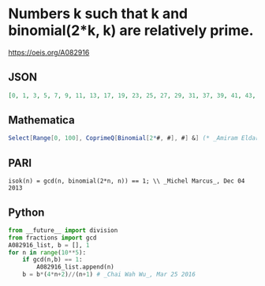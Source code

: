 # Numbers k such that k and binomial\(2\*k, k\) are relatively prime\.
https://oeis.org/A082916
## JSON
```JSON
[0, 1, 3, 5, 7, 9, 11, 13, 17, 19, 23, 25, 27, 29, 31, 37, 39, 41, 43, 47, 49, 53, 55, 59, 61, 67, 71, 73, 79, 81, 83, 89, 93, 97, 101, 103, 107, 109, 111, 113, 119, 121, 125, 127, 131, 137, 139, 149, 151, 155, 157, 161, 163, 167, 169, 173, 179, 181, 185, 191, 193, 197]
```
## Mathematica
```Mathematica
Select[Range[0, 100], CoprimeQ[Binomial[2*#, #], #] &] (* _Amiram Eldar_, May 24 2020 *)
```
## PARI
```PARI
isok(n) = gcd(n, binomial(2*n, n)) == 1; \\ _Michel Marcus_, Dec 04 2013
```
## Python
```Python
from __future__ import division
from fractions import gcd
A082916_list, b = [], 1
for n in range(10**5):
    if gcd(n,b) == 1:
        A082916_list.append(n)
    b = b*(4*n+2)//(n+1) # _Chai Wah Wu_, Mar 25 2016
```
